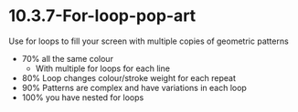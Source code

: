 # 10.3.7-For-loop-pop-art

Use for loops to fill your screen with multiple copies of geometric patterns

- 70% all the same colour
  - With multiple for loops for each line
- 80% Loop changes colour/stroke weight for each repeat
- 90% Patterns are complex and have variations in each loop
- 100% you have nested for loops  

